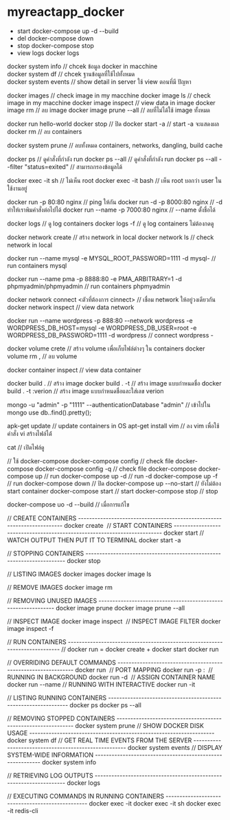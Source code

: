 # myreactapp_docker


- start docker-compose up -d --build
- del docker-compose down
- stop docker-compose stop
- view logs docker logs <name>

docker system info // chcek ข้อมูล docker in macchine  
docker system df // chcek ฐานข้อมูลที่ใช้ไปทั้งหมด  
docker system events // show detail in server ใช้ view ตอนที่มี ปัญหา

docker images // check image in my macchine
docker image ls // check image in my macchine
docker image inspect // view data in image
docker image rm <name> // ลบ image
docker image prune --all // ลบที่ไม่ได้ใช้ image ทั้งหมด

docker run hello-world
docker stop <CONTAINER ID> // ปิด
docker start -a // start -a จะแสดงผล
docker rm <CONTAINER ID> // ลบ containers

docker system prune // ลบทั้งหมด containers, networks, dangling, build cache

docker ps // ดูคำสั่งที่กำลัง run
docker ps --all // ดูคำสั่งที่กำลัง run
docker ps --all --filter "status=exited" // สามารถกรองข้อมูลได้

docker exec -it <CONTAINER ID> sh // ไม่เห็น root
docker exec -it <CONTAINER ID> bash // เห็น root บอกว่า user ในใช้งานอยู่

docker run -p 80:80 nginx // ping ให้กัน
docker run -d -p 8000:80 nginx // -d ทำให้เราพิมคำสั่งต่อไปได้
docker run --name <name> -p 7000:80 nginx // --name ตั้งชื่อได้

docker logs <ID> // ดู log containers
docker logs -f <ID> // ดู log containers ไม่ต้องกดดู

docker network create <name> // สร้าง network in local
docker network ls // check network in local

docker run --name mysql -e MYSQL_ROOT_PASSWORD=1111 -d mysql- // run containers mysql

docker run --name pma -p 8888:80 -e PMA_ARBITRARY=1 -d phpmyadmin/phpmyadmin // run containers phpmyadmin

docker network connect <name network> <ตัวที่ต้องการ cinnect> // เชื่อม network ให้อยู่วงเดียวกัน
docker network inspect <name network> // view data network

docker run --name wordpress -p 888:80 --network wordpress -e WORDPRESS_DB_HOST=mysql -e WORDPRESS_DB_USER=root -e WORDPRESS_DB_PASSWORD=1111 -d wordpress // connect wordpress -

docker volume crete <name volume> // สร้าง volume เพื่อเก็บไฟล์ต่างๆ ใน containers
docker volume rm <name volume> , <name volume> // ลบ volume

docker container inspect <name container> // view data container

docker build . // สร้าง image
docker build . -t <name> // สร้าง image แบบกำหนดชื่อ
docker build . -t <name>:verion // สร้าง image แบบกำหนดชื่อและใส่เลข verion

mongo -u "admin" -p "1111" --authenticationDatabase "admin" // เข้าไปใน mongo
use <shoppers>
db.<products>.find().pretty();

apk-get update // update containers in OS
apt-get install vim // ลง vim เพื่อใช้คำสั่ง vi สร้างไฟล์ได้่

cat <name file> // เปิดไฟล์ดู

// ใช้ docker-compose
docker-compose config // check file docker-compose
docker-compose config -q // check file docker-compose
docker-compose up // run
docker-compose up -d // run -d
docker-compose up -f <name file> // run
docker-compose down // ปิด
docker-compose up --no-start // ยังไม่ต้อง start container
docker-compose start // start
docker-compose stop // stop

docker-compose uo -d --build // เมื่อการแก้ไข

// CREATE CONTAINERS ------------------------------------------------------------------------
docker create <image>
// START CONTAINERS -------------------------------------------------------------------------
docker start <container>
// WATCH OUTPUT THEN PUT IT TO TERMINAL
docker start -a <container>

// STOPPING CONTAINERS ----------------------------------------------------------------------
docker stop <container>

// LISTING IMAGES
docker images
docker image ls

// REMOVE IMAGES
docker image rm <image>

// REMOVING UNUSED IMAGES --------------------------------------------------------------
docker image prune
docker image prune --all

// INSPECT IMAGE
docker image inspect <image>
// INSPECT IMAGE FILTER
docker image inspect -f <word> <image>

// RUN CONTAINERS ---------------------------------------------------------------------------
// docker run = docker create + docker start
docker run <image>

// OVERRIDING DEFAULT COMMANDS --------------------------------------------------------------
docker run <image> <command>
// PORT MAPPING
docker run -p <local port>:<container port> <image>
// RUNNING IN BACKGROUND
docker run -d <image>
// ASSIGN CONTAINER NAME
docker run --name <container name>
// RUNNING WITH INTERACTIVE
docker run -it <container> <command>

// LISTING RUNNING CONTAINERS ---------------------------------------------------------------
docker ps
docker ps --all

// REMOVING STOPPED CONTAINERS --------------------------------------------------------------
docker system prune
// SHOW DOCKER DISK USAGE -------------------------------------------------------------------
docker system df
// GET REAL TIME EVENTS FROM THE SERVER -----------------------------------------------------
docker system events
// DISPLAY SYSTEM-WIDE INFORMATION ----------------------------------------------------------
docker system info

// RETRIEVING LOG OUTPUTS -------------------------------------------------------------------
docker logs <container>

// EXECUTING COMMANDS IN RUNNING CONTAINERS -------------------------------------------------
docker exec -it <container> <command>
docker exec -it <container> sh
docker exec -it <container> redis-cli
